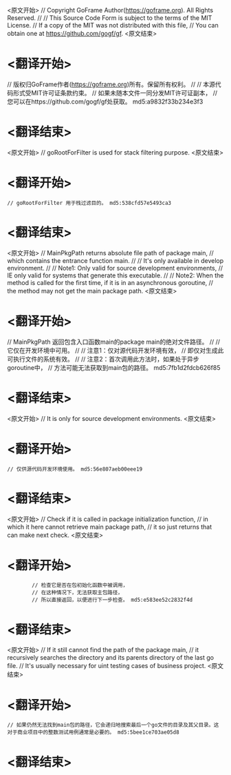 
<原文开始>
// Copyright GoFrame Author(https://goframe.org). All Rights Reserved.
//
// This Source Code Form is subject to the terms of the MIT License.
// If a copy of the MIT was not distributed with this file,
// You can obtain one at https://github.com/gogf/gf.
<原文结束>

# <翻译开始>
// 版权归GoFrame作者(https://goframe.org)所有。保留所有权利。
//
// 本源代码形式受MIT许可证条款约束。
// 如果未随本文件一同分发MIT许可证副本，
// 您可以在https://github.com/gogf/gf处获取。 md5:a9832f33b234e3f3
# <翻译结束>


<原文开始>
// goRootForFilter is used for stack filtering purpose.
<原文结束>

# <翻译开始>
	// goRootForFilter 用于栈过滤目的。 md5:538cfd57e5493ca3
# <翻译结束>


<原文开始>
// MainPkgPath returns absolute file path of package main,
// which contains the entrance function main.
//
// It's only available in develop environment.
//
// Note1: Only valid for source development environments,
// IE only valid for systems that generate this executable.
//
// Note2: When the method is called for the first time, if it is in an asynchronous goroutine,
// the method may not get the main package path.
<原文结束>

# <翻译开始>
// MainPkgPath 返回包含入口函数main的package main的绝对文件路径。
//
// 它仅在开发环境中可用。
//
// 注意1：仅对源代码开发环境有效，
// 即仅对生成此可执行文件的系统有效。
//
// 注意2：首次调用此方法时，如果处于异步goroutine中，
// 方法可能无法获取到main包的路径。 md5:7fb1d2fdcb626f85
# <翻译结束>


<原文开始>
// It is only for source development environments.
<原文结束>

# <翻译开始>
	// 仅供源代码开发环境使用。 md5:56e807aeb00eee19
# <翻译结束>


<原文开始>
			// Check if it is called in package initialization function,
			// in which it here cannot retrieve main package path,
			// it so just returns that can make next check.
<原文结束>

# <翻译开始>
			// 检查它是否在包初始化函数中被调用，
			// 在这种情况下，无法获取主包路径，
			// 所以直接返回，以便进行下一步检查。 md5:e583ee52c2832f4d
# <翻译结束>


<原文开始>
	// If it still cannot find the path of the package main,
	// it recursively searches the directory and its parents directory of the last go file.
	// It's usually necessary for uint testing cases of business project.
<原文结束>

# <翻译开始>
	// 如果仍然无法找到main包的路径，它会递归地搜索最后一个go文件的目录及其父目录。这对于商业项目中的整数测试用例通常是必要的。 md5:5bee1ce703ae05d8
# <翻译结束>

